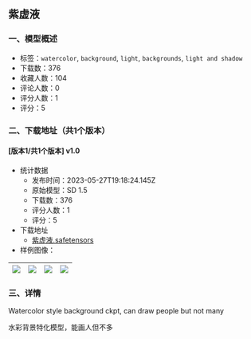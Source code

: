 ## 紫虚液
### 一、模型概述

- 标签：`watercolor`, `background`, `light`, `backgrounds`, `light and shadow`
- 下载数：376
- 收藏人数：104
- 评论人数：0
- 评分人数：1
- 评分：5

### 二、下载地址（共1个版本）

#### [版本1/共1个版本] v1.0

- 统计数据
  - 发布时间：2023-05-27T19:18:24.145Z
  - 原始模型：SD 1.5
  - 下载数：376
  - 评分人数：1
  - 评分：5
- 下载地址
  - [紫虚液.safetensors](https://civitai.com/api/download/models/82735)
- 样例图像：

| <img src="https://image.civitai.com/xG1nkqKTMzGDvpLrqFT7WA/648207c1-1ddb-4085-b5d0-f5327bb95aab/width=450/931607.jpeg" /> | <img src="https://image.civitai.com/xG1nkqKTMzGDvpLrqFT7WA/60c9b3d1-6084-4cc8-8192-1949111b861e/width=450/1024458.jpeg" /> | <img src="https://image.civitai.com/xG1nkqKTMzGDvpLrqFT7WA/13d1a6de-7c2c-4b8b-849d-ee0be9748f9d/width=450/934340.jpeg" /> | <img src="https://image.civitai.com/xG1nkqKTMzGDvpLrqFT7WA/60a62e7f-c4de-44f8-8d21-57065d92f67d/width=450/934343.jpeg" /> |
| ---- | ---- | ---- | ---- |


### 三、详情
<p>Watercolor style background ckpt, can draw people but not many</p><p>水彩背景特化模型，能画人但不多</p>